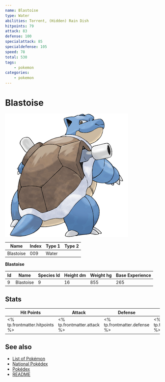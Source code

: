 ```yaml
---
name: Blastoise
type: Water
abilities: Torrent, (Hidden) Rain Dish
hitpoints: 79
attack: 83
defense: 100
specialattack: 85
specialdefense: 105
speed: 78
total: 530
tags:
    - pokemon
categories:
    - pokemon
---
```


# Blastoise


![Blastoise](images/009.png)

| **Name** | **Index** | **Type 1** | **Type 2** |
|----|----|----|----|
| Blastoise | 009 | Water  |  |

**Blastoise** 




| **Id** | **Name** | **Species Id** | **Height dm** | **Weight hg** | **Base Experience** |
|--------|----------|----------------|------------|------------|---------------------|
| 9 | Blastoise | 9 | 16 | 855 | 265 |



## Stats

| **Hit Points** | **Attack** | **Defense** | **Special Attack** | **Special Defense** | **Speed** | **Total** |
|----------------|------------|-------------|--------------------|---------------------|-----------|-----------|
| <% tp.frontmatter.hitpoints %> | <% tp.frontmatter.attack %> | <% tp.frontmatter.defense %> | <% tp.frontmatter.specialattack %> | <% tp.frontmatter.specialdefense %> | <% tp.frontmatter.speed %> | <% tp.frontmatter.total %> |

## See also

- [List of Pokémon](../pokemon.md)
- [National Pokédex](../national_pokedex.md)
- [Pokédex](../pokedex.md)
- [README](../README.md)
